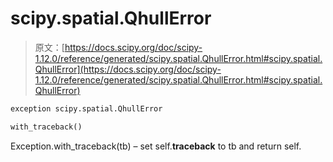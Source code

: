 # scipy.spatial.QhullError

> 原文：[https://docs.scipy.org/doc/scipy-1.12.0/reference/generated/scipy.spatial.QhullError.html#scipy.spatial.QhullError](https://docs.scipy.org/doc/scipy-1.12.0/reference/generated/scipy.spatial.QhullError.html#scipy.spatial.QhullError)

```py
exception scipy.spatial.QhullError
```

```py
with_traceback()
```

Exception.with_traceback(tb) – set self.__traceback__ to tb and return self.
